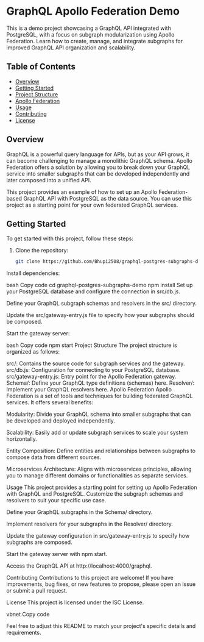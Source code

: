 # GraphQL Apollo Federation Demo

This is a demo project showcasing a GraphQL API integrated with PostgreSQL, with a focus on subgraph modularization using Apollo Federation. Learn how to create, manage, and integrate subgraphs for improved GraphQL API organization and scalability.

## Table of Contents

- [Overview](#overview)
- [Getting Started](#getting-started)
- [Project Structure](#project-structure)
- [Apollo Federation](#apollo-federation)
- [Usage](#usage)
- [Contributing](#contributing)
- [License](#license)

## Overview

GraphQL is a powerful query language for APIs, but as your API grows, it can become challenging to manage a monolithic GraphQL schema. Apollo Federation offers a solution by allowing you to break down your GraphQL service into smaller subgraphs that can be developed independently and later composed into a unified API.

This project provides an example of how to set up an Apollo Federation-based GraphQL API with PostgreSQL as the data source. You can use this project as a starting point for your own federated GraphQL services.

## Getting Started

To get started with this project, follow these steps:

1. Clone the repository:

   ```bash
   git clone https://github.com/Bhupi2508/graphql-postgres-subgraphs-demo.git

Install dependencies:

bash
Copy code
cd graphql-postgres-subgraphs-demo
npm install
Set up your PostgreSQL database and configure the connection in src/db.js.

Define your GraphQL subgraph schemas and resolvers in the src/ directory.

Update the src/gateway-entry.js file to specify how your subgraphs should be composed.

Start the gateway server:

bash
Copy code
npm start
Project Structure
The project structure is organized as follows:

src/: Contains the source code for subgraph services and the gateway.
src/db.js: Configuration for connecting to your PostgreSQL database.
src/gateway-entry.js: Entry point for the Apollo Federation gateway.
Schema/: Define your GraphQL type definitions (schemas) here.
Resolver/: Implement your GraphQL resolvers here.
Apollo Federation
Apollo Federation is a set of tools and techniques for building federated GraphQL services. It offers several benefits:

Modularity: Divide your GraphQL schema into smaller subgraphs that can be developed and deployed independently.

Scalability: Easily add or update subgraph services to scale your system horizontally.

Entity Composition: Define entities and relationships between subgraphs to compose data from different sources.

Microservices Architecture: Aligns with microservices principles, allowing you to manage different domains or functionalities as separate services.

Usage
This project provides a starting point for setting up Apollo Federation with GraphQL and PostgreSQL. Customize the subgraph schemas and resolvers to suit your specific use case.

Define your GraphQL subgraphs in the Schema/ directory.

Implement resolvers for your subgraphs in the Resolver/ directory.

Update the gateway configuration in src/gateway-entry.js to specify how subgraphs are composed.

Start the gateway server with npm start.

Access the GraphQL API at http://localhost:4000/graphql.

Contributing
Contributions to this project are welcome! If you have improvements, bug fixes, or new features to propose, please open an issue or submit a pull request.

License
This project is licensed under the ISC License.

vbnet
Copy code

Feel free to adjust this README to match your project's specific details and requirements.



